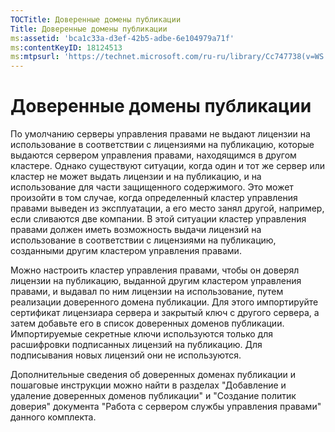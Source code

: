 ```yaml
---
TOCTitle: Доверенные домены публикации
Title: Доверенные домены публикации
ms:assetid: 'bca1c33a-d3ef-42b5-adbe-6e104979a71f'
ms:contentKeyID: 18124513
ms:mtpsurl: 'https://technet.microsoft.com/ru-ru/library/Cc747738(v=WS.10)'
---
```


Доверенные домены публикации
============================

По умолчанию серверы управления правами не выдают лицензии на использование в соответствии с лицензиями на публикацию, которые выдаются сервером управления правами, находящимся в другом кластере. Однако существуют ситуации, когда один и тот же сервер или кластер не может выдать лицензии и на публикацию, и на использование для части защищенного содержимого. Это может произойти в том случае, когда определенный кластер управления правами выведен из эксплуатации, а его место занял другой, например, если сливаются две компании. В этой ситуации кластер управления правами должен иметь возможность выдачи лицензий на использование в соответствии с лицензиями на публикацию, созданными другим кластером управления правами.

Можно настроить кластер управления правами, чтобы он доверял лицензии на публикацию, выданной другим кластером управления правами, и выдавал по ним лицензии на использование, путем реализации доверенного домена публикации. Для этого импортируйте сертификат лицензиара сервера и закрытый ключ с другого сервера, а затем добавьте его в список доверенных доменов публикации. Импортируемые секретные ключи используются только для расшифровки подписанных лицензий на публикацию. Для подписывания новых лицензий они не используются.

Дополнительные сведения об доверенных доменах публикации и пошаговые инструкции можно найти в разделах "Добавление и удаление доверенных доменов публикации" и "Создание политик доверия" документа "Работа с сервером службы управления правами" данного комплекта.
